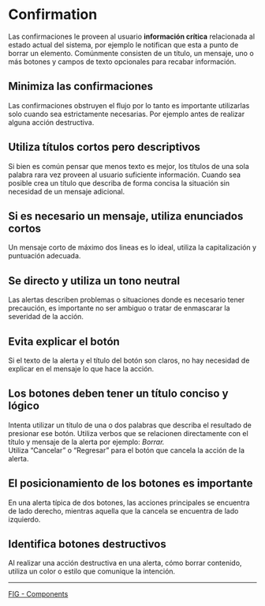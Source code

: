 # Confirmation

Las confirmaciones le proveen al usuario **información crítica** relacionada al estado actual del sistema, por ejemplo le notifican que esta a punto de borrar un elemento. Comúnmente consisten de un título, un mensaje, uno o más botones y campos de texto opcionales para recabar información.

## Minimiza las confirmaciones

Las confirmaciones obstruyen el flujo por lo tanto es importante utilizarlas solo cuando sea estrictamente necesarias. Por ejemplo antes de realizar alguna acción destructiva.

## Utiliza títulos cortos pero descriptivos

Si bien es común pensar que menos texto es mejor, los títulos de una sola palabra rara vez proveen al usuario suficiente información. Cuando sea posible crea un título que describa de forma concisa la situación sin necesidad de un mensaje adicional.

## Si es necesario un mensaje, utiliza enunciados cortos

Un mensaje corto de máximo dos lineas es lo ideal, utiliza la capitalización y puntuación adecuada.

## Se directo y utiliza un tono neutral

Las alertas describen problemas o situaciones donde es necesario tener precaución, es importante no ser ambiguo o tratar de enmascarar la severidad de la acción.

## Evita explicar el botón

Si el texto de la alerta y el título del botón son claros, no hay necesidad de explicar en el mensaje lo que hace la acción.

## Los botones deben tener un título conciso y lógico

Intenta utilizar un título de una o dos palabras que describa el resultado de presionar ese botón. Utiliza verbos que se relacionen directamente con el título y mensaje de la alerta por ejemplo: _Borrar._  
Utiliza “Cancelar” o “Regresar” para el botón que cancela la acción de la alerta.

## El posicionamiento de los botones es importante

En una alerta típica de dos botones, las acciones principales se encuentra de lado derecho, mientras aquella que la cancela se encuentra de lado izquierdo.

## Identifica botones destructivos

Al realizar una acción destructiva en una alerta, cómo borrar contenido, utiliza un color o estilo que comunique la intención.

---

[FIG - Components](https://www.figma.com/file/adTpzuue9VJyGt5D6bb45F/FIG---Components?node-id=2105%3A2458)